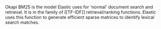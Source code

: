 Okapi BM25 is the model Elastic uses for 'normal' document search and retrieval. It is in the family of [[TF-IDF]] retrieval/ranking functions. Elastic uses this function to generate efficient sparse matrices to identify lexical search matches.